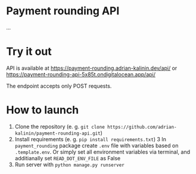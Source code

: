 # Payment rounding API

...

# Try it out

API is available at https://payment-rounding.adrian-kalinin.dev/api/ or https://payment-rounding-api-5x85t.ondigitalocean.app/api/

The endpoint accepts only POST requests.

# How to launch

1. Clone the repository (e. g. `git clone https://github.com/adrian-kalinin/payment-rounding-api.git`)
2. Install requirements (e. g. `pip install requirements.txt`)
3 In `payment_rounding` package create `.env` file with variables based on `.template.env`. Or simply set all environment variables via terminal, and additianally set `READ_DOT_ENV_FILE` as False
4. Run server with `python manage.py runserver`
